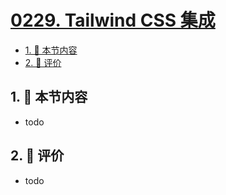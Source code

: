 # [0229. Tailwind CSS 集成](https://github.com/tnotesjs/TNotes.react/tree/main/notes/0229.%20Tailwind%20CSS%20%E9%9B%86%E6%88%90)

<!-- region:toc -->

- [1. 🎯 本节内容](#1--本节内容)
- [2. 🫧 评价](#2--评价)

<!-- endregion:toc -->

## 1. 🎯 本节内容

- todo

## 2. 🫧 评价

- todo
